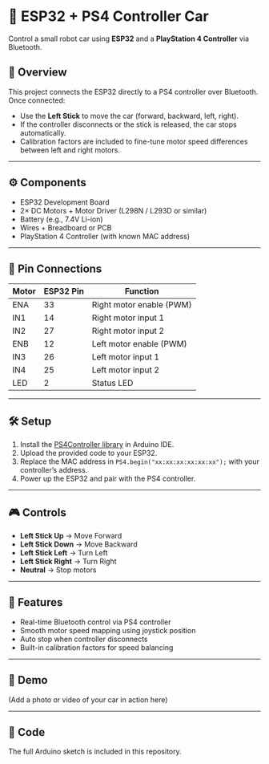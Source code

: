 # 🚗 ESP32 + PS4 Controller Car

Control a small robot car using **ESP32** and a **PlayStation 4 Controller** via Bluetooth.

## 📌 Overview
This project connects the ESP32 directly to a PS4 controller over Bluetooth.  
Once connected:
- Use the **Left Stick** to move the car (forward, backward, left, right).  
- If the controller disconnects or the stick is released, the car stops automatically.  
- Calibration factors are included to fine-tune motor speed differences between left and right motors.  

---

## ⚙️ Components
- ESP32 Development Board  
- 2× DC Motors + Motor Driver (L298N / L293D or similar)  
- Battery (e.g., 7.4V Li-ion)  
- Wires + Breadboard or PCB  
- PlayStation 4 Controller (with known MAC address)  

---

## 🔌 Pin Connections

| Motor | ESP32 Pin | Function              |
|-------|-----------|-----------------------|
| ENA   | 33        | Right motor enable (PWM) |
| IN1   | 14        | Right motor input 1   |
| IN2   | 27        | Right motor input 2   |
| ENB   | 12        | Left motor enable (PWM) |
| IN3   | 26        | Left motor input 1    |
| IN4   | 25        | Left motor input 2    |
| LED   | 2         | Status LED            |

---

## 🛠️ Setup
1. Install the [PS4Controller library](https://github.com/aed3/PS4-esp32) in Arduino IDE.  
2. Upload the provided code to your ESP32.  
3. Replace the MAC address in `PS4.begin("xx:xx:xx:xx:xx:xx");` with your controller’s address.  
4. Power up the ESP32 and pair with the PS4 controller.  

---

## 🎮 Controls
- **Left Stick Up** → Move Forward  
- **Left Stick Down** → Move Backward  
- **Left Stick Left** → Turn Left  
- **Left Stick Right** → Turn Right  
- **Neutral** → Stop motors  

---

## 🚦 Features
- Real-time Bluetooth control via PS4 controller  
- Smooth motor speed mapping using joystick position  
- Auto stop when controller disconnects  
- Built-in calibration factors for speed balancing  

---

## 📸 Demo
(Add a photo or video of your car in action here)  

---

## 📂 Code
The full Arduino sketch is included in this repository.  
